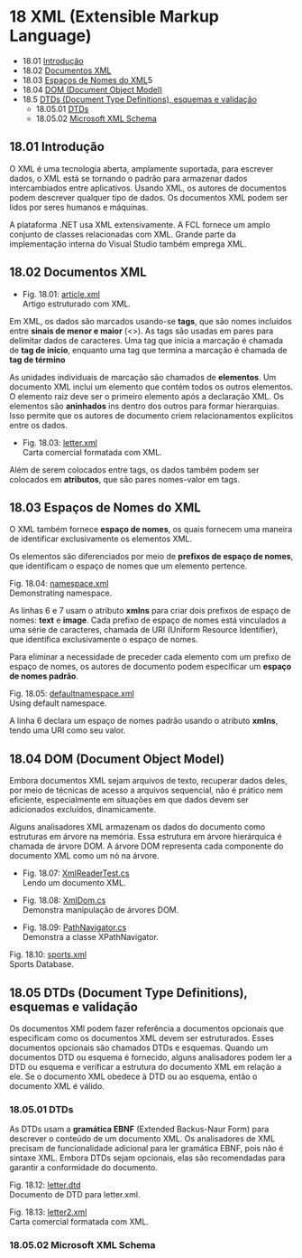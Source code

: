 # 18 XML (Extensible Markup Language)

- 18.01 [Introdução](#1801-introdução)
- 18.02 [Documentos XML](#1802-documentos-xml)
- 18.03 [Espaços de Nomes do XML](#1803-espaços-de-nomes-do-xml)5
- 18.04 [DOM (Document Object Model)](#1804-dom-document-object-model)
- 18.5 [DTDs (Document Type Definitions), esquemas e validação](#1805-dtds-document-type-definitions-esquemas-e-validação)
  - 18.05.01 [DTDs](#180501-dtds)
  - 18.05.02 [Microsoft XML Schema](#180502-microsoft-xml-schema)

## 18.01 Introdução

O XML é uma tecnologia  aberta, amplamente suportada, para escrever dados, o XML está se tornando o padrão para armazenar dados intercambiados entre aplicativos.
Usando XML, os autores de documentos podem descrever qualquer tipo de dados. Os documentos XML podem ser lidos por seres humanos e máquinas.

A plataforma .NET usa XML extensivamente. A FCL fornece um amplo conjunto de classes relacionadas com XML.
Grande parte da implementação interna do Visual Studio também emprega XML.

## 18.02 Documentos XML

- Fig. 18.01: [article.xml](./Fig-18.01%20-%20article.xml)\
Artigo estruturado com XML.

Em XML,  os dados são marcados usando-se **tags**, que são nomes incluídos entre **sinais de menor e maior** (<>).
As tags são usadas em pares para delimitar dados de caracteres.
Uma tag que inicia a marcação é chamada de **tag de início**, enquanto uma tag que termina a marcação é chamada de **tag de término**

As unidades individuais de marcação são chamados de **elementos**. Um documento XML inclui um elemento que contém todos os outros elementos.
O elemento raiz deve ser o primeiro elemento após a declaração XML.
Os elementos são **aninhados** ins dentro dos outros para formar hierarquias.
Isso permite que os autores de documento criem relacionamentos explícitos entre os dados.

- Fig. 18.03: [letter.xml](./Fig-18.03%20-%20letter.xml)\
Carta comercial formatada com XML.

Além de serem colocados entre tags, os dados também podem ser colocados em **atributos**,
que são pares nomes-valor em tags.

## 18.03 Espaços de Nomes do XML

O XML também fornece **espaço de nomes**,
os quais fornecem uma maneira de identificar exclusivamente os elementos XML.

Os elementos são diferenciados por meio de **prefixos de espaço de nomes**,
que identificam o espaço de nomes que um elemento pertence.

Fig. 18.04: [namespace.xml](./Fig-18.04%20-%20namespace.xml)\
Demonstrating namespace.

As linhas 6 e 7 usam o atributo **xmlns** para criar dois prefixos de espaço de nomes: **text** e **image**.
Cada prefixo de espaço de nomes está vinculados a uma série de caracteres, chamada de URI (Uniform Resource Identifier),
que identifica exclusivamente o espaço de nomes.

Para eliminar a necessidade de preceder cada elemento com um prefixo de espaço de nomes, os autores de documento
podem especificar um **espaço de nomes padrão**.

Fig. 18.05: [defaultnamespace.xml](./Fig-18.05%20-%20defaultnamespace.xml)\
Using default namespace.

A linha 6 declara um espaço de nomes padrão usando o atributo **xmlns**, tendo uma URI como seu valor.

## 18.04 DOM (Document Object Model)

Embora documentos XML sejam arquivos de texto, recuperar dados deles,
por meio de técnicas de acesso a arquivos sequencial, não é prático nem eficiente,
especialmente em situações em que dados devem ser adicionados excluídos, dinamicamente.

Alguns analisadores XML armazenam os dados do documento como estruturas em árvore na memória.
Essa estrutura em árvore hierárquica é chamada de árvore DOM.
A árvore DOM representa cada componente do documento XML como um nó na árvore.

- Fig. 18.07: [XmlReaderTest.cs](./Fig-18.07%20-%20XmlReaderTest.cs)\
Lendo um documento XML.

- Fig. 18.08: [XmlDom.cs](./Fig-18.08%20-%20XmlDom.cs)\
Demonstra manipulação de árvores DOM.

- Fig. 18.09: [PathNavigator.cs](./Fig-18.09%20-%20PathNavigator.cs)\
Demonstra a classe XPathNavigator.

Fig. 18.10: [sports.xml](./Fig-18.10%20-%20sports.xml)\
Sports Database.

## 18.05 DTDs (Document Type Definitions), esquemas e validação

Os documentos XMl podem fazer referência a documentos opcionais que especificam como os documentos XML devem ser estruturados.
Esses documentos opcionais são chamados DTDs e esquemas.
Quando um documentos DTD ou esquema é fornecido, alguns analisadores podem ler a DTD ou esquema e verificar a estrutura do documento XML em relação a ele.
Se o documento XML obedece à DTD ou ao esquema, então o documento XML é válido.

### 18.05.01 DTDs

As DTDs usam a **gramática EBNF** (Extended Backus-Naur Form) para descrever o conteúdo de um documento XML.
Os analisadores de XML precisam de funcionalidade adicional para ler gramática EBNF, pois não é sintaxe XML.
Embora DTDs sejam opcionais, elas são recomendadas para garantir a conformidade do documento.

Fig. 18.12: [letter.dtd](./Fig-18.12%20-%20letter.dtd)\
Documento de DTD para letter.xml.

Fig. 18.13: [letter2.xml](./Fig-18.13%20-%20letter2.xml)\
Carta comercial formatada com XML.

### 18.05.02 Microsoft XML Schema

